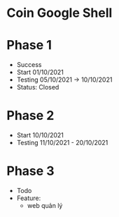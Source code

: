 # Coin Google Shell
# Phase 1
- Success
- Start 01/10/2021
- Testing 05/10/2021 -> 10/10/2021
- Status: Closed
# Phase 2
- Start 10/10/2021
- Testing 11/10/2021 - 20/10/2021
# Phase 3
- Todo
- Feature:
  + web quản lý
